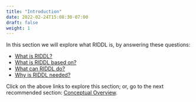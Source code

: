 ```yaml
---
title: "Introduction"
date: 2022-02-24T15:08:30-07:00
draft: false
weight: 1
---
```


In this section we will explore what RIDDL is, by answering these questions:

* [What is RIDDL?](what-is-riddl)
* [What is RIDDL based on?](what-is-riddl-based-on)
* [What can RIDDL do?](what-can-riddl-do)
* [Why is RIDDL needed?](why-is-riddl-needed)

Click on the above links to explore this section; or, go to the next recommended section: 
[Conceptual Overview](../concepts).